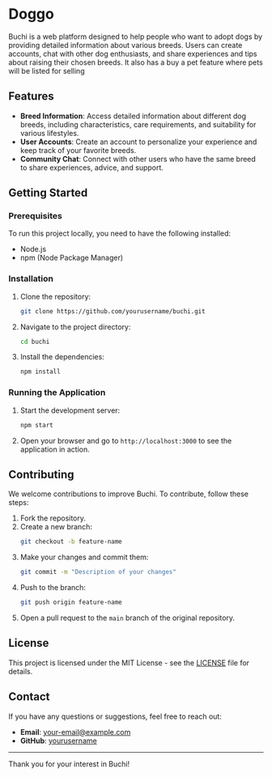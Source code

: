# Doggo

Buchi is a web platform designed to help people who want to adopt dogs by providing detailed information about various breeds. Users can create accounts, chat with other dog enthusiasts, and share experiences and tips about raising their chosen breeds. It also has a buy a pet feature where pets will be listed for selling

## Features

- **Breed Information**: Access detailed information about different dog breeds, including characteristics, care requirements, and suitability for various lifestyles.
- **User Accounts**: Create an account to personalize your experience and keep track of your favorite breeds.
- **Community Chat**: Connect with other users who have the same breed to share experiences, advice, and support.

## Getting Started

### Prerequisites

To run this project locally, you need to have the following installed:

- Node.js
- npm (Node Package Manager)

### Installation

1. Clone the repository:

   ```bash
   git clone https://github.com/yourusername/buchi.git
   ```

2. Navigate to the project directory:

   ```bash
   cd buchi
   ```

3. Install the dependencies:
   ```bash
   npm install
   ```

### Running the Application

1. Start the development server:

   ```bash
   npm start
   ```

2. Open your browser and go to `http://localhost:3000` to see the application in action.

## Contributing

We welcome contributions to improve Buchi. To contribute, follow these steps:

1. Fork the repository.
2. Create a new branch:
   ```bash
   git checkout -b feature-name
   ```
3. Make your changes and commit them:
   ```bash
   git commit -m "Description of your changes"
   ```
4. Push to the branch:
   ```bash
   git push origin feature-name
   ```
5. Open a pull request to the `main` branch of the original repository.

## License

This project is licensed under the MIT License - see the [LICENSE](LICENSE) file for details.

## Contact

If you have any questions or suggestions, feel free to reach out:

- **Email**: your-email@example.com
- **GitHub**: [yourusername](https://github.com/yourusername)

---

Thank you for your interest in Buchi!
